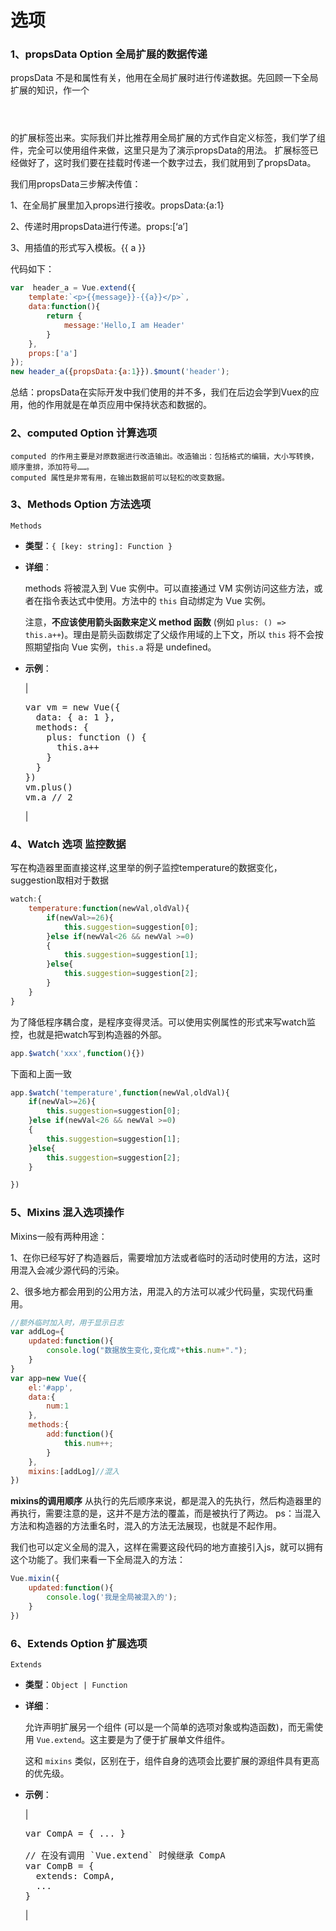 # 选项
### 1、propsData Option  全局扩展的数据传递
propsData 不是和属性有关，他用在全局扩展时进行传递数据。先回顾一下全局扩展的知识，作一个<header></header>的扩展标签出来。实际我们并比推荐用全局扩展的方式作自定义标签，我们学了组件，完全可以使用组件来做，这里只是为了演示propsData的用法。 
扩展标签已经做好了，这时我们要在挂载时传递一个数字过去，我们就用到了propsData。

我们用propsData三步解决传值：

1、在全局扩展里加入props进行接收。propsData:{a:1}

2、传递时用propsData进行传递。props:[‘a’]

3、用插值的形式写入模板。{{ a }}

代码如下：
```javascript
var  header_a = Vue.extend({
    template:`<p>{{message}}-{{a}}</p>`,
    data:function(){
        return {
            message:'Hello,I am Header'
        }
    },
    props:['a']
}); 
new header_a({propsData:{a:1}}).$mount('header');
```
总结：propsData在实际开发中我们使用的并不多，我们在后边会学到Vuex的应用，他的作用就是在单页应用中保持状态和数据的。

### 2、computed Option  计算选项
    computed 的作用主要是对原数据进行改造输出。改造输出：包括格式的编辑，大小写转换，顺序重排，添加符号……。
    computed 属性是非常有用，在输出数据前可以轻松的改变数据。

### 3、Methods Option  方法选项
    Methods
*   **类型**：`{ [key: string]: Function }`

*   **详细**：

    methods 将被混入到 Vue 实例中。可以直接通过 VM 实例访问这些方法，或者在指令表达式中使用。方法中的 `this` 自动绑定为 Vue 实例。

    注意，**不应该使用箭头函数来定义 method 函数** (例如 `plus: () => this.a++`)。理由是箭头函数绑定了父级作用域的上下文，所以 `this` 将不会按照期望指向 Vue 实例，`this.a` 将是 undefined。

*   **示例**：

    | 

    <pre>var vm = new Vue({
      data: { a: 1 },
      methods: {
        plus: function () {
          this.a++
        }
      }
    })
    vm.plus()
    vm.a // 2
    </pre>

     |
### 4、Watch 选项 监控数据
写在构造器里面直接这样,这里举的例子监控temperature的数据变化，suggestion取相对于数据
```javascript
watch:{
    temperature:function(newVal,oldVal){
        if(newVal>=26){
            this.suggestion=suggestion[0];
        }else if(newVal<26 && newVal >=0)
        {
            this.suggestion=suggestion[1];
        }else{
            this.suggestion=suggestion[2];
        }
    }
}
```
为了降低程序耦合度，是程序变得灵活。可以使用实例属性的形式来写watch监控，也就是把watch写到构造器的外部。
```javascript
app.$watch('xxx',function(){})
```
下面和上面一致
```JavaScript
app.$watch('temperature',function(newVal,oldVal){
    if(newVal>=26){
        this.suggestion=suggestion[0];
    }else if(newVal<26 && newVal >=0)
    {
        this.suggestion=suggestion[1];
    }else{
        this.suggestion=suggestion[2];
    }

})
```
### 5、Mixins 混入选项操作
Mixins一般有两种用途：

1、在你已经写好了构造器后，需要增加方法或者临时的活动时使用的方法，这时用混入会减少源代码的污染。

2、很多地方都会用到的公用方法，用混入的方法可以减少代码量，实现代码重用。

```javascript
//额外临时加入时，用于显示日志
var addLog={
    updated:function(){
        console.log("数据放生变化,变化成"+this.num+".");
    }
}
var app=new Vue({
    el:'#app',
    data:{
        num:1
    },
    methods:{
        add:function(){
            this.num++;
        }
    },
    mixins:[addLog]//混入
})
```

**mixins的调用顺序**
从执行的先后顺序来说，都是混入的先执行，然后构造器里的再执行，需要注意的是，这并不是方法的覆盖，而是被执行了两边。
ps：当混入方法和构造器的方法重名时，混入的方法无法展现，也就是不起作用。

我们也可以定义全局的混入，这样在需要这段代码的地方直接引入js，就可以拥有这个功能了。我们来看一下全局混入的方法：
```javascript
Vue.mixin({
    updated:function(){
        console.log('我是全局被混入的');
    }
})
```

### 6、Extends Option  扩展选项
    Extends

*   **类型**：`Object | Function`

*   **详细**：

    允许声明扩展另一个组件 (可以是一个简单的选项对象或构造函数)，而无需使用 `Vue.extend`。这主要是为了便于扩展单文件组件。

    这和 `mixins` 类似，区别在于，组件自身的选项会比要扩展的源组件具有更高的优先级。

*   **示例**：

    | 

    <pre>var CompA = { ... }

    // 在没有调用 `Vue.extend` 时候继承 CompA
    var CompB = {
      extends: CompA,
      ...
    }
    </pre>

     |